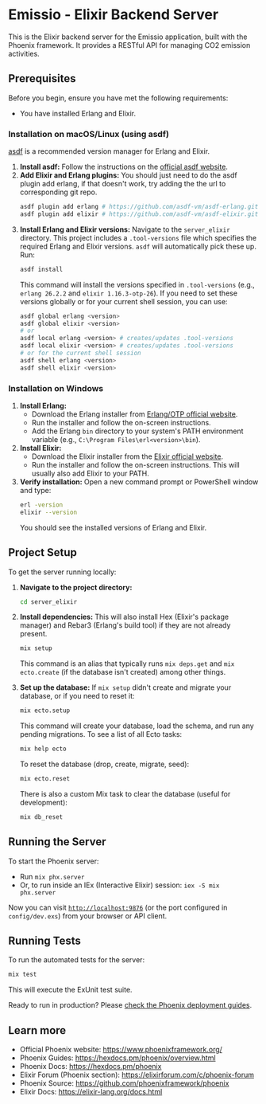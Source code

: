 # Emissio - Elixir Backend Server

This is the Elixir backend server for the Emissio application, built with the Phoenix framework. It provides a RESTful API for managing CO2 emission activities.

## Prerequisites

Before you begin, ensure you have met the following requirements:
*   You have installed Erlang and Elixir.

### Installation on macOS/Linux (using asdf)

[asdf](https://asdf-vm.com/) is a recommended version manager for Erlang and Elixir.

1.  **Install asdf:** Follow the instructions on the [official asdf website](https://asdf-vm.com/guide/getting-started.html).
2.  **Add Elixir and Erlang plugins:**
    You should just need to do the asdf plugin add erlang, if that doesn't work, try adding the the url to corresponding git repo.
    ```bash
    asdf plugin add erlang # https://github.com/asdf-vm/asdf-erlang.git
    asdf plugin add elixir # https://github.com/asdf-vm/asdf-elixir.git
    ```
3.  **Install Erlang and Elixir versions:**
    Navigate to the `server_elixir` directory. This project includes a `.tool-versions` file which specifies the required Erlang and Elixir versions. `asdf` will automatically pick these up.
    Run:
    ```bash
    asdf install
    ```
    This command will install the versions specified in `.tool-versions` (e.g., `erlang 26.2.2` and `elixir 1.16.3-otp-26`).
    If you need to set these versions globally or for your current shell session, you can use:
    ```bash
    asdf global erlang <version>
    asdf global elixir <version>
    # or
    asdf local erlang <version> # creates/updates .tool-versions
    asdf local elixir <version> # creates/updates .tool-versions
    # or for the current shell session
    asdf shell erlang <version>
    asdf shell elixir <version>
    ```

### Installation on Windows

1.  **Install Erlang:**
    *   Download the Erlang installer from [Erlang/OTP official website](https://www.erlang.org/downloads).
    *   Run the installer and follow the on-screen instructions.
    *   Add the Erlang `bin` directory to your system's PATH environment variable (e.g., `C:\Program Files\erl<version>\bin`).
2.  **Install Elixir:**
    *   Download the Elixir installer from the [Elixir official website](https://elixir-lang.org/install.html#windows).
    *   Run the installer and follow the on-screen instructions. This will usually also add Elixir to your PATH.
3.  **Verify installation:**
    Open a new command prompt or PowerShell window and type:
    ```bash
    erl -version
    elixir --version
    ```
    You should see the installed versions of Erlang and Elixir.

## Project Setup

To get the server running locally:

1.  **Navigate to the project directory:**
    ```bash
    cd server_elixir
    ```
2.  **Install dependencies:**
    This will also install Hex (Elixir's package manager) and Rebar3 (Erlang's build tool) if they are not already present.
    ```bash
    mix setup
    ```
    This command is an alias that typically runs `mix deps.get` and `mix ecto.create` (if the database isn't created) among other things.

3.  **Set up the database:**
    If `mix setup` didn't create and migrate your database, or if you need to reset it:
    ```bash
    mix ecto.setup
    ```
    This command will create your database, load the schema, and run any pending migrations.
    To see a list of all Ecto tasks:
    ```bash
    mix help ecto
    ```
    To reset the database (drop, create, migrate, seed):
    ```bash
    mix ecto.reset
    ```
    There is also a custom Mix task to clear the database (useful for development):
    ```bash
    mix db_reset
    ```

## Running the Server

To start the Phoenix server:

*   Run `mix phx.server`
*   Or, to run inside an IEx (Interactive Elixir) session: `iex -S mix phx.server`

Now you can visit [`http://localhost:9876`](http://localhost:9876) (or the port configured in `config/dev.exs`) from your browser or API client.

## Running Tests

To run the automated tests for the server:

```bash
mix test
```

This will execute the ExUnit test suite.

Ready to run in production? Please [check the Phoenix deployment guides](https://hexdocs.pm/phoenix/deployment.html).

## Learn more

  * Official Phoenix website: https://www.phoenixframework.org/
  * Phoenix Guides: https://hexdocs.pm/phoenix/overview.html
  * Phoenix Docs: https://hexdocs.pm/phoenix
  * Elixir Forum (Phoenix section): https://elixirforum.com/c/phoenix-forum
  * Phoenix Source: https://github.com/phoenixframework/phoenix
  * Elixir Docs: https://elixir-lang.org/docs.html
